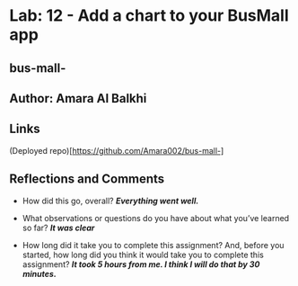 # Lab: 12 - Add a chart to your BusMall app 
## bus-mall-
## Author: Amara Al Balkhi
## Links
(Deployed repo)[https://github.com/Amara002/bus-mall-]

## Reflections and Comments
- How did this go, overall?
***Everything went well.***

- What observations or questions do you have about what you’ve learned so far?
***It was clear***

- How long did it take you to complete this assignment? And, before you started, how long did you think it would take you to complete this assignment?
***It took 5 hours from me. I think I will do that by 30 minutes.***